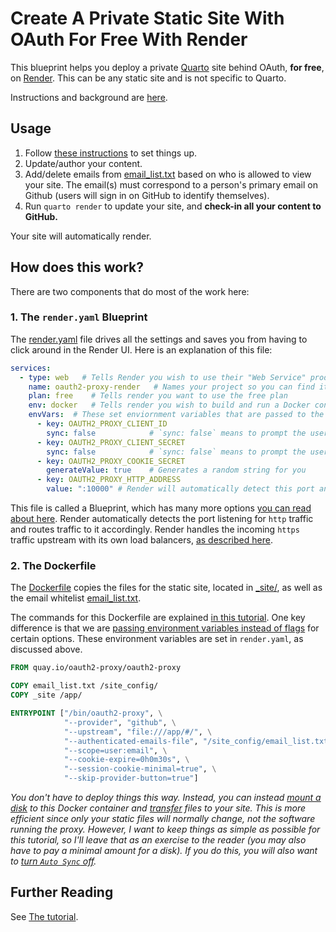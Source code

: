# Create A Private Static Site With OAuth For Free With Render

This blueprint helps you deploy a private [Quarto](https://quarto.org/) site behind OAuth, **for free**, on [Render](https://render.com/). This can be any static site and is not specific to Quarto.

Instructions and background are [here](https://github.com/hamelsmu/oauth-tutorial/blob/main/simple/README.md#render).

## Usage

1. Follow [these instructions](https://github.com/hamelsmu/oauth-tutorial/blob/main/simple/README.md#render) to set things up.
1. Update/author your content.  
2. Add/delete emails from [email_list.txt](./email_list.txt) based on who is allowed to view your site.  The email(s) must correspond to a person's primary email on Github (users will sign in on GitHub to identify themselves).
3. Run `quarto render` to update your site, and **check-in all your content to GitHub.**

Your site will automatically render.

## How does this work?

There are two components that do most of the work here:

### 1. The `render.yaml` Blueprint

The [render.yaml](./render.yaml) file drives all the settings and saves you from having to click around in the Render UI. Here is an explanation of this file:

```yaml
services:
  - type: web   # Tells Render you wish to use their "Web Service" product
    name: oauth2-proxy-render   # Names your project so you can find it on your dashboard
    plan: free    # Tells render you want to use the free plan
    env: docker   # Tells render you wish to build and run a Docker container
    envVars:  # These set enviornment variables that are passed to the Docker container
      - key: OAUTH2_PROXY_CLIENT_ID      
        sync: false            # `sync: false` means to prompt the user for the value in the Render UI when first setting this up
      - key: OAUTH2_PROXY_CLIENT_SECRET
        sync: false            # `sync: false` means to prompt the user for the value in the Render UI when first setting this up
      - key: OAUTH2_PROXY_COOKIE_SECRET
        generateValue: true    # Generates a random string for you
      - key: OAUTH2_PROXY_HTTP_ADDRESS
        value: ":10000" # Render will automatically detect this port and send traffic to it.
```

This file is called a Blueprint, which has many more options [you can read about here](https://render.com/docs/blueprint-spec).  Render automatically detects the port listening for `http` traffic and routes traffic to it accordingly. Render handles the incoming `https` traffic upstream with its own load balancers, [as described here](https://community.render.com/t/how-ports-and-https-are-handled-for-docker-deploy/363/2).

### 2. The Dockerfile

The [Dockerfile](./Dockerfile) copies the files for the static site, located in [_site/](./_site/), as well as the email whitelist [email_list.txt](./email_list.txt).  

The commands for this Dockerfile are explained [in this tutorial](https://github.com/hamelsmu/oauth-tutorial/tree/main/local).  One key difference is that we are [passing environment variables instead of flags](https://oauth2-proxy.github.io/oauth2-proxy/docs/configuration/overview#environment-variables) for certain options. These environment variables are set in `render.yaml`, as discussed above.

```Dockerfile
FROM quay.io/oauth2-proxy/oauth2-proxy

COPY email_list.txt /site_config/
COPY _site /app/

ENTRYPOINT ["/bin/oauth2-proxy", \
            "--provider", "github", \
            "--upstream", "file:///app/#/", \
            "--authenticated-emails-file", "/site_config/email_list.txt", \
            "--scope=user:email", \
            "--cookie-expire=0h0m30s", \
            "--session-cookie-minimal=true", \
            "--skip-provider-button=true"]
```

_You don't have to deploy things this way.  Instead, you can instead [mount a disk](https://render.com/docs/disks) to this Docker container and [transfer](https://render.com/docs/disks#transferring-files) files to your site.  This is more efficient since only your static files will normally change, not the software running the proxy.   However, I want to keep things as simple as possible for this tutorial, so I'll leave that as an exercise to the reader (you may also have to pay a minimal amount for a disk).  If you do this, you will also want to [turn `Auto Sync` off](https://render.com/docs/infrastructure-as-code#:~:text=Turning%20Off%20Automatic%20Sync,and%20apply%20the%20displayed%20changes.)._  

## Further Reading

See [The tutorial](https://github.com/hamelsmu/oauth-tutorial).


